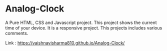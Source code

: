 # Analog-Clock
A Pure HTML, CSS and Javascript project.
This project shows the current time of your device. It is a responsive project.
This projects includes various comments. 


Link : https://vaishnavisharma810.github.io/Analog-Clock/
